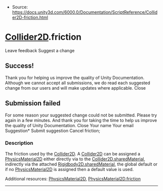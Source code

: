 * Source: https://docs.unity3d.com/6000.0/Documentation/ScriptReference/Collider2D-friction.html

#  [Collider2D](https://docs.unity3d.com/6000.0/Documentation/ScriptReference/Collider2D.html).friction
Leave feedback
Suggest a change
## Success!
Thank you for helping us improve the quality of Unity Documentation. Although we cannot accept all submissions, we do read each suggested change from our users and will make updates where applicable.
Close
## Submission failed
For some reason your suggested change could not be submitted. Please <a>try again</a> in a few minutes. And thank you for taking the time to help us improve the quality of Unity Documentation.
Close
Your name Your email Suggestion* Submit suggestion
Cancel
friction; 
### Description
The friction used by the [Collider2D](https://docs.unity3d.com/6000.0/Documentation/ScriptReference/Collider2D.html).
A [Collider2D](https://docs.unity3d.com/6000.0/Documentation/ScriptReference/Collider2D.html) can be assigned a [PhysicsMaterial2D](https://docs.unity3d.com/6000.0/Documentation/ScriptReference/PhysicsMaterial2D.html) either directly via to the [Collider2D.sharedMaterial](https://docs.unity3d.com/6000.0/Documentation/ScriptReference/Collider2D-sharedMaterial.html), indirectly via the attached [Rigidbody2D.sharedMaterial](https://docs.unity3d.com/6000.0/Documentation/ScriptReference/Rigidbody2D-sharedMaterial.html), the global default or if no [PhysicsMaterial2D](https://docs.unity3d.com/6000.0/Documentation/ScriptReference/PhysicsMaterial2D.html) is assigned then a default value is used.  
  
Additional resources: [PhysicsMaterial2D](https://docs.unity3d.com/6000.0/Documentation/ScriptReference/PhysicsMaterial2D.html), [PhysicsMaterial2D.friction](https://docs.unity3d.com/6000.0/Documentation/ScriptReference/PhysicsMaterial2D-friction.html)
* * *

